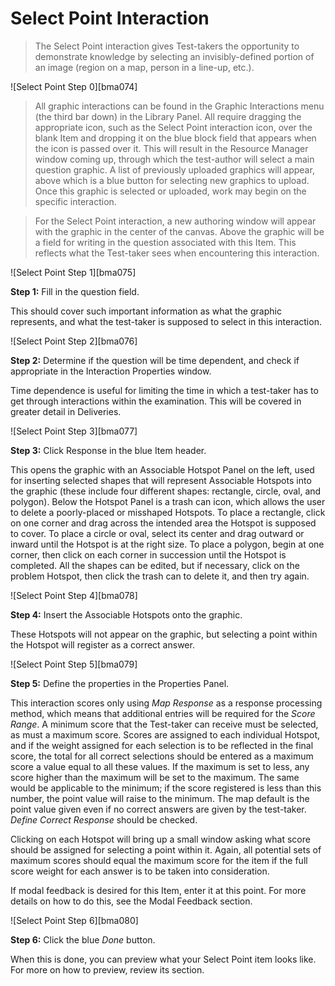 # Select Point Interaction

>The Select Point interaction gives Test-takers the opportunity to demonstrate knowledge by selecting an invisibly-defined portion of an image (region on a map, person in a line-up, etc.).

![Select Point Step 0][bma074]

>All graphic interactions can be found in the Graphic Interactions menu (the third bar down) in the Library Panel. All require dragging the appropriate icon, such as the Select Point interaction icon, over the blank Item and dropping it on the blue block field that appears when the icon is passed over it. This will result in the Resource Manager window coming up, through which the test-author will select a main question graphic. A list of previously uploaded graphics will appear, above which is a blue button for selecting new graphics to upload. Once this graphic is selected or uploaded, work may begin on the specific interaction.

>For the Select Point interaction, a new authoring window will appear with the graphic in the center of the canvas. Above the graphic will be a field for writing in the question associated with this Item. This reflects what the Test-taker sees when encountering this interaction.


![Select Point Step 1][bma075]

**Step 1:** Fill in the question field. 

This should cover such important information as what the graphic represents, and what the test-taker is supposed to select in this interaction.

![Select Point Step 2][bma076]

**Step 2:** Determine if the question will be time dependent, and check if appropriate in the Interaction Properties window.

Time dependence is useful for limiting the time in which a test-taker has to get through interactions within the examination. This will be covered in greater detail in Deliveries.

![Select Point Step 3][bma077]

**Step 3:** Click Response in the blue Item header.

This opens the graphic with an Associable Hotspot Panel on the left, used for inserting selected shapes that will represent Associable Hotspots into the graphic (these include four different shapes: rectangle, circle, oval, and polygon). Below the Hotspot Panel is a trash can icon, which allows the user to delete a poorly-placed or misshaped Hotspots. To place a rectangle, click on one corner and drag across the intended area the Hotspot is supposed to cover. To place a circle or oval, select its center and drag outward or inward until the Hotspot is at the right size. To place a polygon, begin at one corner, then click on each corner in succession until the Hotspot is completed. All the shapes can be edited, but if necessary, click on the problem Hotspot, then click the trash can to delete it, and then try again.

![Select Point Step 4][bma078]

**Step 4:** Insert the Associable Hotspots onto the graphic.

These Hotspots will not appear on the graphic, but selecting a point within the Hotspot will register as a correct answer. 

![Select Point Step 5][bma079]

**Step 5:** Define the properties in the Properties Panel.

This interaction scores only using *Map Response* as a response processing method, which means that additional entries will be required for the *Score Range*. A minimum score that the Test-taker can receive must be selected, as must a maximum score. Scores are assigned to each individual Hotspot, and if the weight assigned for each selection is to be reflected in the final score, the total for all correct selections should be entered as a maximum score a value equal to all these values. If the maximum is set to less, any score higher than the maximum will be set to the maximum. The same would be applicable to the minimum; if the score registered is less than this number, the point value will raise to the minimum. The map default is the point value given even if no correct answers are given by the test-taker. *Define Correct Response* should be checked.

Clicking on each Hotspot will bring up a small window asking what score should be assigned for selecting a point within it. Again, all potential sets of maximum scores should equal the maximum score for the item if the full score weight for each answer is to be taken into consideration. 

If modal feedback is desired for this Item, enter it at this point. For more details on how to do this, see the Modal Feedback section.

![Select Point Step 6][bma080]

**Step 6:** Click the blue *Done* button.

When this is done, you can preview what your Select Point item looks like. For more on how to preview, review its section.
